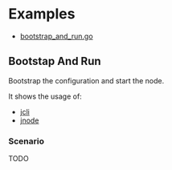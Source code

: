 # Examples

- [bootstrap_and_run.go](#boostrap-and-run)

## Bootstap And Run

Bootstrap the configuration and start the node.

It shows the usage of:

- [jcli](https://godoc.org/github.com/rinor/jorcli/jcli)
- [jnode](https://godoc.org/github.com/rinor/jorcli/jnode)

### Scenario

TODO
